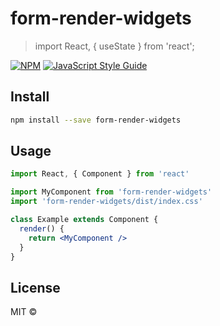 # form-render-widgets

> import React, { useState } from &#x27;react&#x27;;

[![NPM](https://img.shields.io/npm/v/form-render-widgets.svg)](https://www.npmjs.com/package/form-render-widgets) [![JavaScript Style Guide](https://img.shields.io/badge/code_style-standard-brightgreen.svg)](https://standardjs.com)

## Install

```bash
npm install --save form-render-widgets
```

## Usage

```jsx
import React, { Component } from 'react'

import MyComponent from 'form-render-widgets'
import 'form-render-widgets/dist/index.css'

class Example extends Component {
  render() {
    return <MyComponent />
  }
}
```

## License

MIT © [](https://github.com/)
